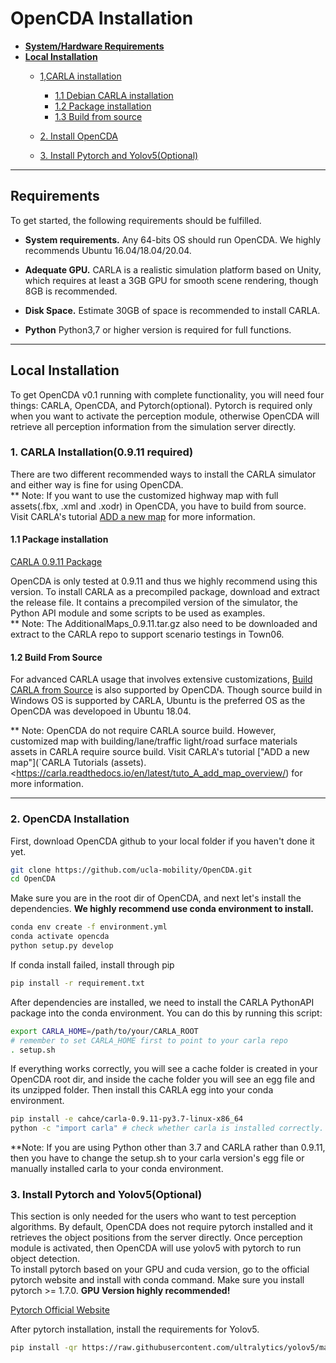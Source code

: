 # OpenCDA Installation

* __[System/Hardware Requirements](#requirements)__  
* __[Local Installation](#local-installation)__
    * [1,CARLA installation](#carla-installation) 
	    * [1.1 Debian CARLA installation](#1-debian-carla-installation)  
	    * [1.2 Package installation](#2-package-installation)  
	    * [1.3 Build from source](#3-build-from-source)  

    * [2. Install OpenCDA](#opencda-installation)
    * [3. Install Pytorch and Yolov5(Optional)](#)




---
## Requirements
To get started, the following requirements should be fulfilled.
* __System requirements.__ Any 64-bits OS should run OpenCDA. We highly recommends Ubuntu  16.04/18.04/20.04.

* __Adequate GPU.__ CARLA is a realistic simulation platform based on Unity, which requires at least a 3GB GPU for smooth scene rendering, though 8GB is recommended.
* __Disk Space.__ Estimate 30GB of space is recommended to install CARLA. 
* __Python__ Python3,7 or higher version is required for full functions.


---
## Local Installation
To get OpenCDA v0.1 running with complete functionality, you will need four things: CARLA, OpenCDA, and
Pytorch(optional). Pytorch is required only when you want to activate the perception module, otherwise OpenCDA
will retrieve all perception information from the simulation server directly.

###  1. CARLA Installation(0.9.11 required)

There are two different recommended ways to install the CARLA simulator and either way is fine for using OpenCDA. <br>
** Note: If you want to use the customized highway map with full assets(.fbx, .xml and .xodr) in OpenCDA, 
you have to build from source. Visit CARLA's tutorial [ADD a new map](https://carla.readthedocs.io/en/latest/tuto_A_add_map_overview/) for more information.


#### 1.1 Package installation

<div class="build-buttons">
<p>
<a href="https://github.com/carla-simulator/carla/releases/tag/0.9.11" target="_blank" class="btn btn-neutral" title="Go to the latest CARLA release">
<span class="icon icon-github"></span> CARLA 0.9.11 Package</a>
</p>
</div>

OpenCDA is only tested at 0.9.11 and thus we highly recommend using this version.
To install CARLA as a precompiled package, download and extract the release file. It contains a precompiled version of the simulator, the Python API module and some scripts to be used as examples. <br>
** Note: The  AdditionalMaps_0.9.11.tar.gz also need to be downloaded and extract to the CARLA repo to support
scenario testings in Town06.

#### 1.2 Build From Source

For advanced CARLA usage that involves extensive customizations, [Build CARLA from Source](https://carla.readthedocs.io/en/latest/build_linux/) is also supported by OpenCDA. Though source build in 
Windows OS is supported by CARLA, Ubuntu is the preferred OS as the OpenCDA was developoed in Ubuntu 18.04.  
 
** Note: OpenCDA do not require CARLA source build. However, customized map with building/lane/traffic light/road surface materials assets  in CARLA  require source build. 
Visit CARLA's tutorial ["ADD a new map"](`CARLA Tutorials (assets). <https://carla.readthedocs.io/en/latest/tuto_A_add_map_overview/) for more information. 
 
---
### 2. OpenCDA Installation
First, download OpenCDA github to your local folder if you haven't done it yet.
```sh
git clone https://github.com/ucla-mobility/OpenCDA.git
cd OpenCDA
```
Make sure you are in the root dir of OpenCDA, and next let's install the dependencies. <strong>We highly
recommend use conda environment to install.</strong> 

```sh
conda env create -f environment.yml
conda activate opencda
python setup.py develop
```

If conda install failed,  install through pip
```sh
pip install -r requirement.txt
```

After dependencies are installed, we need to install the CARLA PythonAPI package into the conda environment.
You can do this by running this script:
```sh
export CARLA_HOME=/path/to/your/CARLA_ROOT
# remember to set CARLA_HOME first to point to your carla repo
. setup.sh
```
If everything works correctly, you will see a cache folder is created in your OpenCDA root dir, and inside the cache folder
you will see an egg file and its unzipped folder. Then install this CARLA egg into your conda environment.
```sh
pip install -e cahce/carla-0.9.11-py3.7-linux-x86_64
python -c "import carla" # check whether carla is installed correctly.
```
**Note: If you are using Python other than 3.7 and CARLA rather than 0.9.11, then you have to change the setup.sh to your
carla version's egg file or manually installed carla to your conda environment.

### 3. Install Pytorch and Yolov5(Optional)
This section is only needed for the users who want to test perception algorithms. By default, OpenCDA does not require
pytorch installed and it retrieves the object positions from the server directly. Once perception module is activated,
then OpenCDA will use yolov5 with pytorch to run object detection. <br>
To install pytorch based on your GPU and cuda version, go to the official pytorch website and install with conda command. Make
sure you install pytorch >= 1.7.0. <strong>GPU Version highly recommended!</strong>
<div class="build-buttons">
<p>
<a href="https://pytorch.org/" target="_blank" class="btn btn-neutral" title="Pytorch">
<span class="icon icon-github"></span>Pytorch Official Website</a>
</p>
</div>

After pytorch installation, install the requirements for Yolov5. <br>
```sh
pip install -qr https://raw.githubusercontent.com/ultralytics/yolov5/master/requirements.txt  # install dependencies
```

